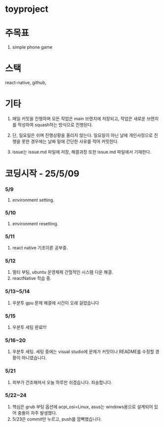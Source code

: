 # toyproject

# 주목표

1. simple phone game

# 스택

react-native, github,

# 기타

1. 매일 커밋을 진행하며 모든 작업은 main 브렌치에 저장되고, 작업은 새로운 브렌치를 작성하여 squash하는 방식으로 진행된다.

2. 단, 일요일은 쉬며 진행상황을 올리지 않는다. 일요일이 아닌 날에 개인사정으로 진행을 못한 경우에는 날짜 밑에 간단한 사유를 적어 커밋한다.

3. issue는 issue.md 파일에 저장, 해결과정 또한 issue.md 파일에서 기재한다.

# 코딩시작 - 25/5/09

### 5/9

1. environment setting.

### 5/10

1. environment resetting.

### 5/11

1. react native 기초이론 공부중.

### 5/12

1. 멀티 부팅, ubuntu 운영체제 간헐적인 시스템 다운 해결.
2. reactNative 학습 중.

### 5/13~5/14

1. 우분투 gpu 문제 해결에 시간이 오래 걸렸습니다

### 5/15

1. 우분투 세팅 완료!!!

### 5/16~20

1. 우분투 세팅. 세팅 중에는 visual studio에 문제가 커밋이나 README를 수정할 경황이 아니였습니다.

### 5/21

1. 피부가 건조해져서 오늘 하루만 쉬겠습니다. 죄송합니다.

### 5/22~24

1. 핵심은 grub 부팅 옵션에 acpi_osi=Linux, asus는 windows용으로 설계되어 있어 충돌이 자주 발생했다.
2. 5/23은 commit만 누르고, push를 깜빡했습니다.